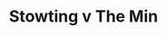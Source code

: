 ---
year: "1990"									
game: "Stowting"									
title: "Stowting v The Min"									
gameLocation: "Stowting"									
gameDate: "/1990"									
result: ""									
resultType: ""									
type: "game"									
---